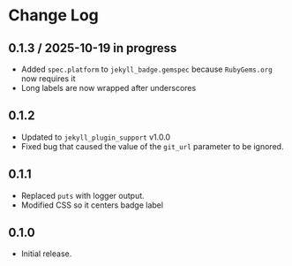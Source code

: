 # Change Log

## 0.1.3 / 2025-10-19 in progress

* Added `spec.platform` to `jekyll_badge.gemspec` because `RubyGems.org` now requires it
* Long labels are now wrapped after underscores


## 0.1.2

* Updated to `jekyll_plugin_support` v1.0.0
* Fixed bug that caused the value of the `git_url` parameter to be ignored.


## 0.1.1

* Replaced `puts` with logger output.
* Modified CSS so it centers badge label


## 0.1.0

* Initial release.
